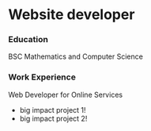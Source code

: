 # Website developer

### Education
BSC Mathematics and Computer Science

### Work Experience 
Web Developer for Online Services
- big impact  project 1!
- big impact project 2!

